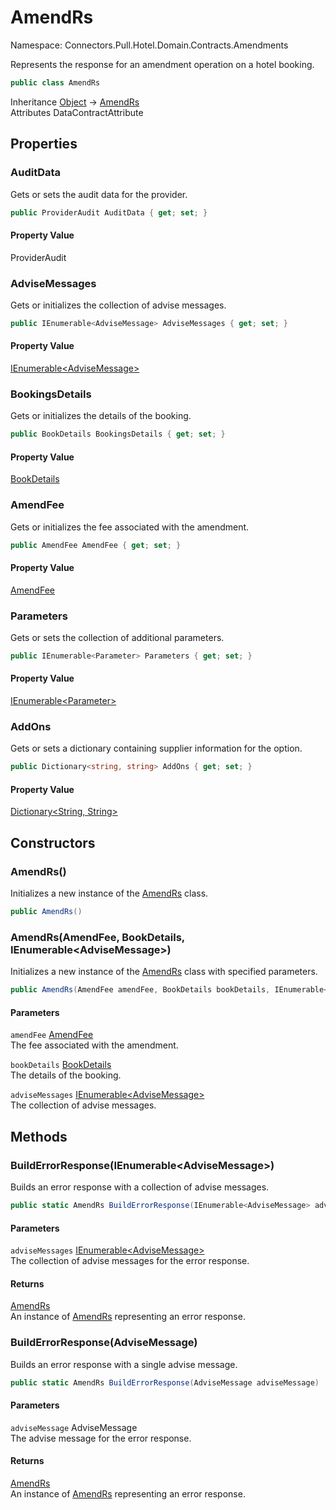 # AmendRs

Namespace: Connectors.Pull.Hotel.Domain.Contracts.Amendments

Represents the response for an amendment operation on a hotel booking.

```csharp
public class AmendRs
```

Inheritance [Object](https://docs.microsoft.com/en-us/dotnet/api/system.object) → [AmendRs](./connectors.pull.hotel.domain.contracts.amendments.amendrs)<br />
Attributes DataContractAttribute

## Properties

### **AuditData**

Gets or sets the audit data for the provider.

```csharp
public ProviderAudit AuditData { get; set; }
```

#### Property Value

ProviderAudit<br />

### **AdviseMessages**

Gets or initializes the collection of advise messages.

```csharp
public IEnumerable<AdviseMessage> AdviseMessages { get; set; }
```

#### Property Value

[IEnumerable\<AdviseMessage\>](https://docs.microsoft.com/en-us/dotnet/api/system.collections.generic.ienumerable-1)<br />

### **BookingsDetails**

Gets or initializes the details of the booking.

```csharp
public BookDetails BookingsDetails { get; set; }
```

#### Property Value

[BookDetails](./connectors.pull.hotel.domain.contracts.common.bookdetails)<br />

### **AmendFee**

Gets or initializes the fee associated with the amendment.

```csharp
public AmendFee AmendFee { get; set; }
```

#### Property Value

[AmendFee](./connectors.pull.hotel.domain.contracts.amendments.amendfee)<br />

### **Parameters**

Gets or sets the collection of additional parameters.

```csharp
public IEnumerable<Parameter> Parameters { get; set; }
```

#### Property Value

[IEnumerable\<Parameter\>](https://docs.microsoft.com/en-us/dotnet/api/system.collections.generic.ienumerable-1)<br />

### **AddOns**

Gets or sets a dictionary containing supplier information for the option.

```csharp
public Dictionary<string, string> AddOns { get; set; }
```

#### Property Value

[Dictionary\<String, String\>](https://docs.microsoft.com/en-us/dotnet/api/system.collections.generic.dictionary-2)<br />

## Constructors

### **AmendRs()**

Initializes a new instance of the [AmendRs](./connectors.pull.hotel.domain.contracts.amendments.amendrs) class.

```csharp
public AmendRs()
```

### **AmendRs(AmendFee, BookDetails, IEnumerable\<AdviseMessage\>)**

Initializes a new instance of the [AmendRs](./connectors.pull.hotel.domain.contracts.amendments.amendrs) class with specified parameters.

```csharp
public AmendRs(AmendFee amendFee, BookDetails bookDetails, IEnumerable<AdviseMessage> adviseMessages)
```

#### Parameters

`amendFee` [AmendFee](./connectors.pull.hotel.domain.contracts.amendments.amendfee)<br />
The fee associated with the amendment.

`bookDetails` [BookDetails](./connectors.pull.hotel.domain.contracts.common.bookdetails)<br />
The details of the booking.

`adviseMessages` [IEnumerable\<AdviseMessage\>](https://docs.microsoft.com/en-us/dotnet/api/system.collections.generic.ienumerable-1)<br />
The collection of advise messages.

## Methods

### **BuildErrorResponse(IEnumerable\<AdviseMessage\>)**

Builds an error response with a collection of advise messages.

```csharp
public static AmendRs BuildErrorResponse(IEnumerable<AdviseMessage> adviseMessages)
```

#### Parameters

`adviseMessages` [IEnumerable\<AdviseMessage\>](https://docs.microsoft.com/en-us/dotnet/api/system.collections.generic.ienumerable-1)<br />
The collection of advise messages for the error response.

#### Returns

[AmendRs](./connectors.pull.hotel.domain.contracts.amendments.amendrs)<br />
An instance of [AmendRs](./connectors.pull.hotel.domain.contracts.amendments.amendrs) representing an error response.

### **BuildErrorResponse(AdviseMessage)**

Builds an error response with a single advise message.

```csharp
public static AmendRs BuildErrorResponse(AdviseMessage adviseMessage)
```

#### Parameters

`adviseMessage` AdviseMessage<br />
The advise message for the error response.

#### Returns

[AmendRs](./connectors.pull.hotel.domain.contracts.amendments.amendrs)<br />
An instance of [AmendRs](./connectors.pull.hotel.domain.contracts.amendments.amendrs) representing an error response.
